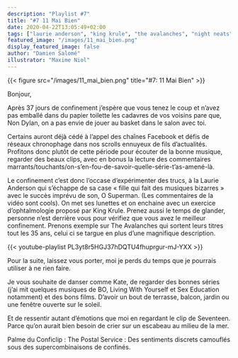 ```yaml
---
description: "Playlist #7"
title: "#7 11 Mai Bien"
date: 2020-04-22T13:05:49+02:00
tags: ["laurie anderson", "king krule", "the avalanches", "night neats", "anna meredith", "kate bush", "baron rétif", "concepción perez", "malcom", "the postal service", "tory y moi", "erza furman", "sharon van etten", "the skin of my yellow country teeth", "morgan delt", "playlist"]
featured_image: "/images/11_mai_bien.png"
display_featured_image: false
author: "Damien Salomé" 
illustrator: "Maxime Niol"
---
```


{{< figure src="/images/11_mai_bien.png" title="#7: 11 Mai Bien" >}}

Bonjour, 

Après 37 jours de confinement j’espère que vous tenez le coup et n’avez pas emballé dans du papier toilette les cadavres de vos voisins pare que, Non Dylan, on a pas envie de jouer au basket dans le salon avec toi. 

Certains auront déjà cédé à l’appel des chaînes Facebook et défis de réseaux chronophage dans nos scrolls ennuyeux de fils d’actualités. Profitons donc plutôt de cette période pour écouter de la bonne musique, regarder des beaux clips, avec en bonus la lecture des commentaires marrants/touchants/on-s’en-fou-de-savoir-quelle-série-t’as-amené-là. 

Le confinement c’est donc l’occase d’expérimenter des trucs, à la Laurie Anderson qui s’échappe de sa case « fille qui fait des musiques bizarres » avec le succès imprévu de son, O Superman. (Les commentaires de la vidéo sont cools). On met ses lunettes et on enchaine avec un exercice d’ophtalmologie proposé par King Krule. Prenez aussi le temps de glander, personne n’est derrière vous pour vérifiez que vous avez le meilleur confinement. Prenons exemple sur The Avalanches qui sortent leurs titres tout les 35 ans, celui ci se targue en plus d’une magnifique description. 

{{< youtube-playlist PL3yt8r5HGJ37hDQTU4fhuprgur-mJ-YXX >}}

Pour la suite, laissez vous porter, moi je perds du temps que je pourrais utiliser à ne rien faire. 

Je vous souhaite de danser comme Kate, de regarder des bonnes séries (j’ai mit quelques musiques de BO, Living With Yourself et Sex Education notamment) et des bons films. D’avoir un bout de terrasse, balcon, jardin ou une fenêtre ouverte sur le soleil.


Et de ressentir autant d’émotions que moi en regardant le clip de Seventeen. Parce qu’on aurait bien besoin de crier sur un escabeau au milieu de la mer. 

Palme du Conficlip : The Postal Service : Des sentiments discrets camouflés sous des supercombinaisons de confinés.
